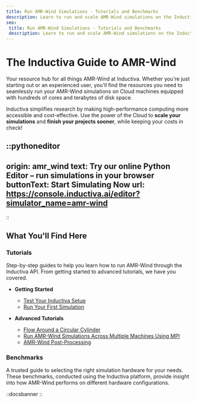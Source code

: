 ```yaml
---
title: Run AMR-Wind Simulations - Tutorials and Benchmarks
description: Learn to run and scale AMR-Wind simulations on the Inductiva.AI Cloud HPC platform. Explore tutorials and benchmarks to build efficient CFD workflows.
seo:
 title: Run AMR-Wind Simulations - Tutorials and Benchmarks
 description: Learn to run and scale AMR-Wind simulations on the Inductiva.AI Cloud HPC platform. Explore tutorials and benchmarks to build efficient CFD workflows.
---
```



# The Inductiva Guide to AMR-Wind
Your resource hub for all things AMR-Wind at Inductiva. Whether you're just starting out or an experienced user, you'll find the resources you need to seamlessly run your AMR-Wind simulations on Cloud machines equipped with hundreds of cores and terabytes of disk space.

Inductiva simplifies research by making high-performance computing more accessible and cost-effective. Use the power of the Cloud to **scale your simulations** and **finish your projects sooner**, while keeping your costs in check! 

::pythoneditor
---
origin: amr_wind
text: Try our online Python Editor – run simulations in your browser
buttonText: Start Simulating Now
url: https://console.inductiva.ai/editor?simulator_name=amr-wind
---
::


## What You'll Find Here


### Tutorials
Step-by-step guides to help you learn how to run AMR-Wind through the Inductiva API. From getting started to advanced tutorials, we have you covered.

* **Getting Started**
    - [Test Your Inductiva Setup](tutorials/setup-test)
    - [Run Your First Simulation](tutorials/quick-start)

* **Advanced Tutorials**
    - [Flow Around a Circular Cylinder](tutorials/run-flow-cylinder-case)
    - [Run AMR-Wind Simulations Across Multiple Machines Using MPI](tutorials/mpi-cluster-tutorial)
    - [AMR-Wind Post-Processing](visualization/yt-for-post-processing)

### Benchmarks
A trusted guide to selecting the right simulation hardware for your needs. These benchmarks, conducted using the Inductiva platform, provide insight into how AMR-Wind performs on different hardware configurations.

::docsbanner
::

